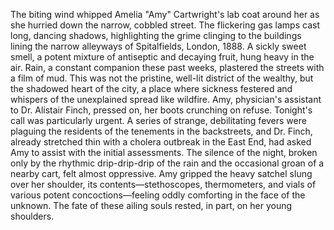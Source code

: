 The biting wind whipped Amelia "Amy" Cartwright's lab coat around her as she hurried down the narrow, cobbled street.  The flickering gas lamps cast long, dancing shadows, highlighting the grime clinging to the buildings lining the narrow alleyways of Spitalfields, London, 1888.  A sickly sweet smell, a potent mixture of antiseptic and decaying fruit, hung heavy in the air.  Rain, a constant companion these past weeks, plastered the streets with a film of mud. This was not the pristine, well-lit district of the wealthy, but the shadowed heart of the city, a place where sickness festered and whispers of the unexplained spread like wildfire.  Amy, physician's assistant to Dr. Alistair Finch, pressed on, her boots crunching on refuse.  Tonight's call was particularly urgent. A series of strange, debilitating fevers were plaguing the residents of the tenements in the backstreets, and Dr. Finch, already stretched thin with a cholera outbreak in the East End, had asked Amy to assist with the initial assessments.  The silence of the night, broken only by the rhythmic drip-drip-drip of the rain and the occasional groan of a nearby cart, felt almost oppressive. Amy gripped the heavy satchel slung over her shoulder, its contents—stethoscopes, thermometers, and vials of various potent concoctions—feeling oddly comforting in the face of the unknown.  The fate of these ailing souls rested, in part, on her young shoulders.

